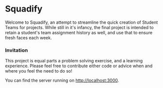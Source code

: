 # Squadify 

Welcome to Squadify, an attempt to streamline the quick creation of Student Teams for projects. While still in it's infancy, the final project is intended to retain a student's team assignment history as well, and use that to ensure fresh faces each week.


### Invitation
This project is equal parts a problem solving exercise, and a learning experience. Please feel free to contribute either code or advice when and where you feel the need to do so!


You can find the server running on [http://localhost:3000](http://localhost:3000).

